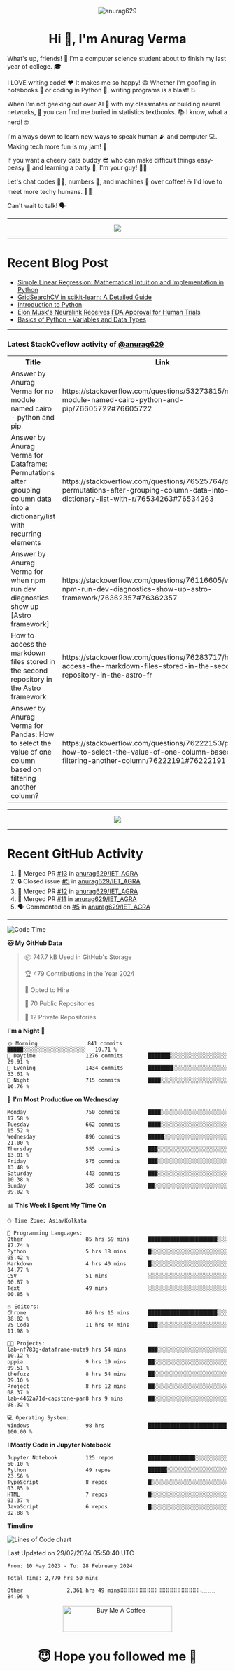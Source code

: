 

<p align="center"> <img src="https://komarev.com/ghpvc/?username=anurag629&label=Profile%20views&color=0e75b6&style=flat" alt="anurag629" /> </p>

<h1 align="center">Hi 👋, I'm Anurag Verma</h1>

What's up, friends! 👋 I'm a computer science student about to finish my last year of college. 🎓

I LOVE writing code! ❤️ It makes me so happy! 😄 Whether I'm goofing in notebooks 📓 or coding in Python 🐍, writing programs is a blast! 💥

When I'm not geeking out over AI 🤖 with my classmates or building neural networks, 🧠 you can find me buried in statistics textbooks. 📚 I know, what a nerd! 🤓

I'm always down to learn new ways to speak human 🫂 and computer 💻. Making tech more fun is my jam! 🍇

If you want a cheery data buddy 😎 who can make difficult things easy-peasy 🥝 and learning a party 🎉, I'm your guy! 🙋‍♂️

Let's chat codes 👨‍💻, numbers 🧮, and machines 🤖 over coffee! ☕ I'd love to meet more techy humans. 💁‍♂️

Can't wait to talk! 🗣️

---

<p align="center">
  <img src="https://spotify-github-profile.vercel.app/api/view.svg?uid=mwvywke3fo2gajpenodnmobfh&cover_image=true&theme=default&show_offline=false&background_color=121212&interchange=false&bar_color=53b14f&bar_color_cover=true">
</p>

---

# Recent Blog Post

<!-- BLOG-POST-LIST:START -->
- [Simple Linear Regression: Mathematical Intuition and Implementation in Python](https://codercops.tech/blog/machine-learning-algorithms/simple-linear-regression-mathematical-intuation)
- [GridSearchCV in scikit-learn: A Detailed Guide](https://codercops.tech/blog/gridsearchcv-in-scikit-learn-a-detailed-guide)
- [Introduction to Python](https://codercops.tech/blog/python-tutorial/introduction-to-python)
- [Elon Musk&#39;s Neuralink Receives FDA Approval for Human Trials](https://codercops.tech/blog/elon-musks-neuralink-receives-fda-approval-for-human-trials)
- [Basics of Python - Variables and Data Types](https://codercops.tech/blog/python-basics-of-python-variables-and-data-types)
<!-- BLOG-POST-LIST:END -->

---

### Latest StackOveflow activity of [@anurag629](https://github.com/anurag629)
<table>
  <tr><th>Title</th><th>Link</th></tr>
  <!-- STACKOVERFLOW:START --><tr><td>Answer by Anurag Verma for no module named cairo - python and pip</td><td>https://stackoverflow.com/questions/53273815/no-module-named-cairo-python-and-pip/76605722#76605722</td></tr><tr><td>Answer by Anurag Verma for Dataframe: Permutations after grouping column data into a dictionary/list with recurring elements</td><td>https://stackoverflow.com/questions/76525764/dataframe-permutations-after-grouping-column-data-into-a-dictionary-list-with-r/76534263#76534263</td></tr><tr><td>Answer by Anurag Verma for when npm run dev diagnostics show up [Astro framework]</td><td>https://stackoverflow.com/questions/76116605/when-npm-run-dev-diagnostics-show-up-astro-framework/76362357#76362357</td></tr><tr><td>How to access the markdown files stored in the second repository in the Astro framework</td><td>https://stackoverflow.com/questions/76283717/how-to-access-the-markdown-files-stored-in-the-second-repository-in-the-astro-fr</td></tr><tr><td>Answer by Anurag Verma for Pandas: How to select the value of one column based on filtering another column?</td><td>https://stackoverflow.com/questions/76222153/pandas-how-to-select-the-value-of-one-column-based-on-filtering-another-column/76222191#76222191</td></tr><!-- STACKOVERFLOW:END -->
</table>

---

<p align="center">
  <img alig src="https://github-profile-trophy.vercel.app/?username=anurag629&theme=onedark&column=-1" />
</p>

---

# Recent GitHub Activity
<!--START_SECTION:activity-->
1. 🎉 Merged PR [#13](https://github.com/anurag629/IET_AGRA/pull/13) in [anurag629/IET_AGRA](https://github.com/anurag629/IET_AGRA)
2. 🔒 Closed issue [#5](https://github.com/anurag629/IET_AGRA/issues/5) in [anurag629/IET_AGRA](https://github.com/anurag629/IET_AGRA)
3. 🎉 Merged PR [#12](https://github.com/anurag629/IET_AGRA/pull/12) in [anurag629/IET_AGRA](https://github.com/anurag629/IET_AGRA)
4. 🎉 Merged PR [#11](https://github.com/anurag629/IET_AGRA/pull/11) in [anurag629/IET_AGRA](https://github.com/anurag629/IET_AGRA)
5. 🗣 Commented on [#5](https://github.com/anurag629/IET_AGRA/issues/5#issuecomment-1854540580) in [anurag629/IET_AGRA](https://github.com/anurag629/IET_AGRA)
<!--END_SECTION:activity-->

---

<!--START_SECTION:waka-->
![Code Time](http://img.shields.io/badge/Code%20Time-2%2C782%20hrs%2021%20mins-blue)

**🐱 My GitHub Data** 

> 📦 747.7 kB Used in GitHub's Storage 
 > 
> 🏆 479 Contributions in the Year 2024
 > 
> 💼 Opted to Hire
 > 
> 📜 70 Public Repositories 
 > 
> 🔑 12 Private Repositories 
 > 
**I'm a Night 🦉** 

```text
🌞 Morning                841 commits         █████░░░░░░░░░░░░░░░░░░░░   19.71 % 
🌆 Daytime                1276 commits        ███████░░░░░░░░░░░░░░░░░░   29.91 % 
🌃 Evening                1434 commits        ████████░░░░░░░░░░░░░░░░░   33.61 % 
🌙 Night                  715 commits         ████░░░░░░░░░░░░░░░░░░░░░   16.76 % 
```
📅 **I'm Most Productive on Wednesday** 

```text
Monday                   750 commits         ████░░░░░░░░░░░░░░░░░░░░░   17.58 % 
Tuesday                  662 commits         ████░░░░░░░░░░░░░░░░░░░░░   15.52 % 
Wednesday                896 commits         █████░░░░░░░░░░░░░░░░░░░░   21.00 % 
Thursday                 555 commits         ███░░░░░░░░░░░░░░░░░░░░░░   13.01 % 
Friday                   575 commits         ███░░░░░░░░░░░░░░░░░░░░░░   13.48 % 
Saturday                 443 commits         ███░░░░░░░░░░░░░░░░░░░░░░   10.38 % 
Sunday                   385 commits         ██░░░░░░░░░░░░░░░░░░░░░░░   09.02 % 
```


📊 **This Week I Spent My Time On** 

```text
🕑︎ Time Zone: Asia/Kolkata

💬 Programming Languages: 
Other                    85 hrs 59 mins      ██████████████████████░░░   87.74 % 
Python                   5 hrs 18 mins       █░░░░░░░░░░░░░░░░░░░░░░░░   05.42 % 
Markdown                 4 hrs 40 mins       █░░░░░░░░░░░░░░░░░░░░░░░░   04.77 % 
CSV                      51 mins             ░░░░░░░░░░░░░░░░░░░░░░░░░   00.87 % 
Text                     49 mins             ░░░░░░░░░░░░░░░░░░░░░░░░░   00.85 % 

🔥 Editors: 
Chrome                   86 hrs 15 mins      ██████████████████████░░░   88.02 % 
VS Code                  11 hrs 44 mins      ███░░░░░░░░░░░░░░░░░░░░░░   11.98 % 

🐱‍💻 Projects: 
lab-nf783g-dataframe-muta9 hrs 54 mins       ███░░░░░░░░░░░░░░░░░░░░░░   10.12 % 
oppia                    9 hrs 19 mins       ██░░░░░░░░░░░░░░░░░░░░░░░   09.51 % 
thefuzz                  8 hrs 54 mins       ██░░░░░░░░░░░░░░░░░░░░░░░   09.10 % 
Project                  8 hrs 12 mins       ██░░░░░░░░░░░░░░░░░░░░░░░   08.37 % 
lab-4462a71d-capstone-pan8 hrs 9 mins        ██░░░░░░░░░░░░░░░░░░░░░░░   08.32 % 

💻 Operating System: 
Windows                  98 hrs              █████████████████████████   100.00 % 
```

**I Mostly Code in Jupyter Notebook** 

```text
Jupyter Notebook         125 repos           ███████████████░░░░░░░░░░   60.10 % 
Python                   49 repos            ██████░░░░░░░░░░░░░░░░░░░   23.56 % 
TypeScript               8 repos             █░░░░░░░░░░░░░░░░░░░░░░░░   03.85 % 
HTML                     7 repos             █░░░░░░░░░░░░░░░░░░░░░░░░   03.37 % 
JavaScript               6 repos             █░░░░░░░░░░░░░░░░░░░░░░░░   02.88 % 
```



**Timeline**

![Lines of Code chart](https://raw.githubusercontent.com/anurag629/anurag629/main/assets/bar_graph.png)


 Last Updated on 29/02/2024 05:50:40 UTC
<!--END_SECTION:waka-->

<!--START_SECTION:waka-simple-->

```text
From: 10 May 2023 - To: 28 February 2024

Total Time: 2,779 hrs 50 mins

Other              2,361 hrs 49 mins⣿⣿⣿⣿⣿⣿⣿⣿⣿⣿⣿⣿⣿⣿⣿⣿⣿⣿⣿⣿⣿⣄⣀⣀⣀   84.96 %
```

<!--END_SECTION:waka-simple-->

<p align="center"> 
<a href="https://www.buymeacoffee.com/anurag629" target="_blank"><img src="https://cdn.buymeacoffee.com/buttons/default-orange.png" alt="Buy Me A Coffee" height="60" width="250"></a>
</p>


<h1 align="center"> 😇 Hope you followed me 🥰  </h1>
